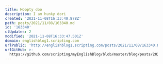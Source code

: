 ```yaml
---
title: Hoopty doo
description: I am hunky dori
created: '2021-11-08T16:33:40.878Z'
path: posts/2021/11/08/163340.md
id: '163340'
ctUpdates: 2
modified: '2021-11-08T16:33:47.501Z'
domain: englishblog1.scripting.com
urlPublic: 'http://englishblog1.scripting.com/posts/2021/11/08/163340.md'
urlGitHub: >-
  https://github.com/scripting/myEnglishBlog/blob/master/blog/posts/2021/11/08/163340.md
---
```

